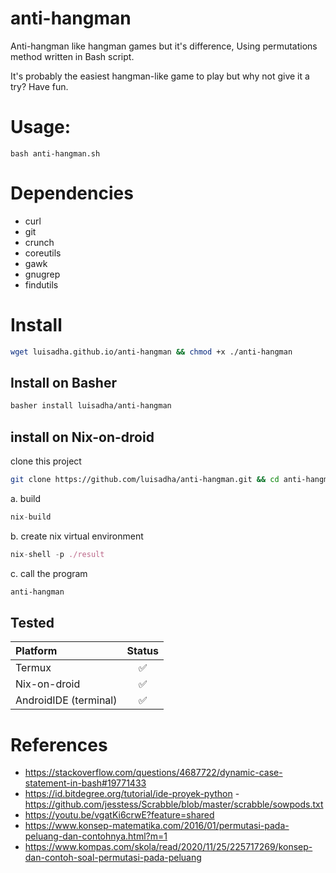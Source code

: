 # anti-hangman
Anti-hangman like hangman games but it's difference, Using permutations method written in Bash script.

It's probably the easiest hangman-like game to play but why not give it a try? Have fun.


# Usage:


```bash anti-hangman.sh```

# Dependencies
- curl
- git
- crunch
- coreutils
- gawk
- gnugrep
- findutils

# Install

```sh
wget luisadha.github.io/anti-hangman && chmod +x ./anti-hangman
```
## Install on Basher

```sh
basher install luisadha/anti-hangman
```
## install on Nix-on-droid

clone this project

```sh
git clone https://github.com/luisadha/anti-hangman.git && cd anti-hangman
```

a. build

```nix
nix-build
```
b. create nix virtual environment

```nix
nix-shell -p ./result
```
c. call the program

```sh
anti-hangman
```

## Tested
| Platform | Status |
| :---------------- | :------: | 
| Termux | ✅ | 
| Nix-on-droid | ✅ |
| AndroidIDE (terminal) | ✅ |

<!-- ## PREFIX NOTES

- /data/data/com.termux/files/usr
- /data/data/com.termux.nix/files/usr
-->
# References
- https://stackoverflow.com/questions/4687722/dynamic-case-statement-in-bash#19771433
- https://id.bitdegree.org/tutorial/ide-proyek-python
-https://github.com/jesstess/Scrabble/blob/master/scrabble/sowpods.txt
- https://youtu.be/vgatKi6crwE?feature=shared
- https://www.konsep-matematika.com/2016/01/permutasi-pada-peluang-dan-contohnya.html?m=1
- https://www.kompas.com/skola/read/2020/11/25/225717269/konsep-dan-contoh-soal-permutasi-pada-peluang
